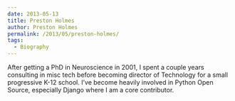 ```yaml
---
date: 2013-05-13
title: Preston Holmes
author: Preston Holmes
permalink: /2013/05/preston-holmes/
tags:
  - Biography
---
```

After getting a PhD in Neuroscience in 2001, I spent a couple years consulting in misc tech before becoming director of Technology for a small progressive K-12 school. I&#8217;ve become heavily involved in Python Open Source, especially Django where I am a core contributor.
